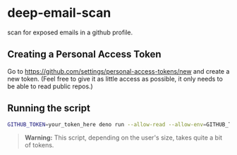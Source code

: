 # deep-email-scan
scan for exposed emails in a github profile.

## Creating a Personal Access Token

Go to https://github.com/settings/personal-access-tokens/new and create a new token. (Feel free to give it as little access as possible, it only needs to be able to read public repos.)

## Running the script

```sh
GITHUB_TOKEN=your_token_here deno run --allow-read --allow-env=GITHUB_TOKEN,HOME --allow-net=api.github.com https://...
```

> **Warning:** This script, depending on the user's size, takes quite a bit of tokens.